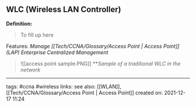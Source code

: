 ## WLC (Wireless LAN Controller)
**Definition:**
>To fill up here


Features:
*Manage [[Tech/CCNA/Glossary/Access Point | Access Point]] (LAP)*
*Enterprise*
*Centralized Management*


>![[access point sample.PNG]]
>**_Sample of a traditional WLC  in the network_

---
tags: #ccna #wireless 
links:
see also: [[WLAN]], [[Tech/CCNA/Glossary/Access Point | Access Point]]
created on: 2021-12-17 11:24

